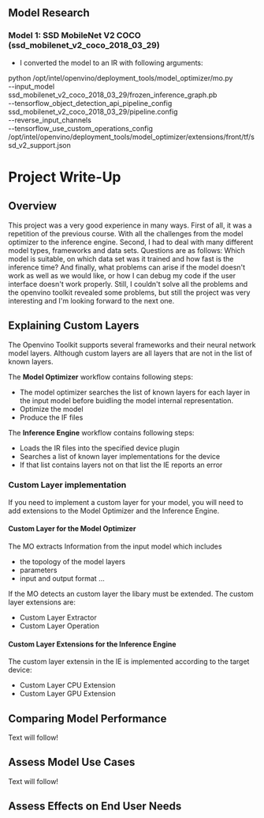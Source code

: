 ## Model Research

### Model 1: SSD MobileNet V2 COCO (ssd_mobilenet_v2_coco_2018_03_29)

- I converted the model to an IR with following arguments:

python /opt/intel/openvino/deployment_tools/model_optimizer/mo.py \
--input_model ssd_mobilenet_v2_coco_2018_03_29/frozen_inference_graph.pb \
--tensorflow_object_detection_api_pipeline_config ssd_mobilenet_v2_coco_2018_03_29/pipeline.config \
--reverse_input_channels \
--tensorflow_use_custom_operations_config /opt/intel/openvino/deployment_tools/model_optimizer/extensions/front/tf/ssd_v2_support.json

# Project Write-Up

## Overview
This project was a very good experience in many ways. First of all, it was a repetition of the previous course. With all the challenges from the model optimizer to the inference engine. Second, I had to deal with many different model types, frameworks and data sets. Questions are as follows: Which model is suitable, on which data set was it trained and how fast is the inference time? And finally, what problems can arise if the model doesn't work as well as we would like, or how I can debug my code if the user interface doesn't work properly.
Still, I couldn't solve all the problems and the openvino toolkit revealed some problems, but still the project was very interesting and I'm looking forward to the next one.


## Explaining Custom Layers

The Openvino Toolkit supports several frameworks and their neural network model layers. Although custom layers are all layers that are not in the list of known layers.

The **Model Optimizer** workflow contains following steps:

- The model optimizer searches the list of known layers for each layer in the input model before buidling the model internal representation.
- Optimize the model
- Produce the IF files

The **Inference Engine** workflow contains following steps:

- Loads the IR files into the specified device plugin
- Searches a list of known layer implementations for the device
- If that list contains layers not on that list the IE reports an error

### Custom Layer implementation
If you need to implement a custom layer for your model, you will need to add extensions to the Model Optimizer and the Inference Engine.
#### Custom Layer for the Model Optimizer
The MO extracts Information from the input model which includes 
- the topology of the model layers 
- parameters
- input and output format ...

If the MO detects an custom layer the libary must be extended. The custom layer extensions are:
- Custom Layer Extractor
- Custom Layer Operation

#### Custom Layer Extensions for the Inference Engine

The custom layer extensin in the IE is implemented according to the target device:
- Custom Layer CPU Extension
- Custom Layer GPU Extension


## Comparing Model Performance

Text will follow!


## Assess Model Use Cases

Text will follow!

## Assess Effects on End User Needs
